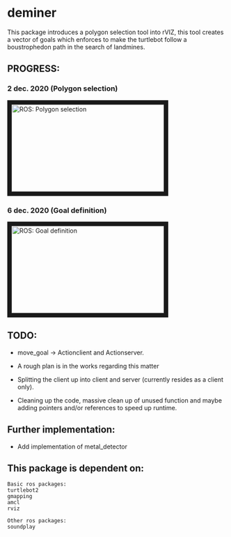 # deminer
This package introduces a polygon selection tool into rVIZ, this tool creates a vector of goals which enforces to make the turtlebot follow a boustrophedon path in the search of landmines. 


## PROGRESS:

### 2 dec. 2020 (Polygon selection)
<a href="http://www.youtube.com/watch?feature=player_embedded&v=NvEaoHpKGbo
" target="_blank"><img src="http://img.youtube.com/vi/NvEaoHpKGbo/0.jpg" 
alt="ROS: Polygon selection" width="350" height="200" border="10" /></a>

### 6 dec. 2020 (Goal definition)
<a href="http://www.youtube.com/watch?feature=player_embedded&v=31A7WzORXv4
" target="_blank"><img src="http://img.youtube.com/vi/31A7WzORXv4/0.jpg" 
alt="ROS: Goal definition " width="350" height="200" border="10" /></a>

## TODO:

* move_goal -> Actionclient and Actionserver.

* A rough plan is in the works regarding this matter

* Splitting the client up into client and server (currently resides as a client only).

* Cleaning up the code, massive clean up of unused function and maybe adding pointers and/or references to speed up runtime.


## Further implementation:
* Add implementation of metal_detector





## This package is dependent on:

    Basic ros packages:
    turtlebot2
    gmapping
    amcl
    rviz

    Other ros packages:
    soundplay




